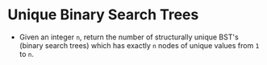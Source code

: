 # Unique Binary Search Trees

- Given an integer `n`, return the number of structurally unique BST's (binary search trees) which has exactly `n` nodes of unique values from `1` to `n`.
